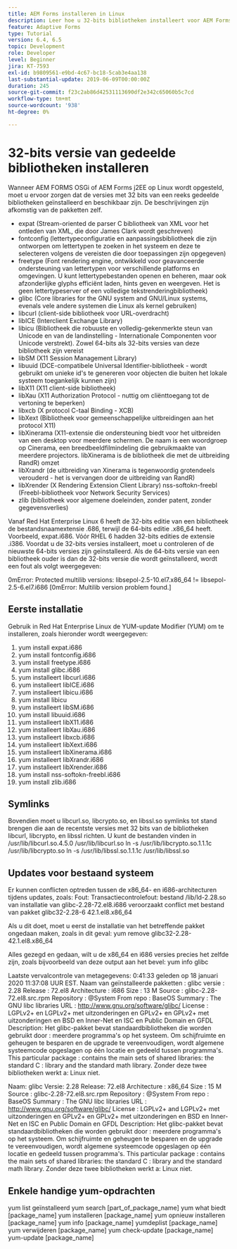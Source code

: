 ```yaml
---
title: AEM Forms installeren in Linux
description: Leer hoe u 32-bits bibliotheken installeert voor AEM Forms om te werken met Linux-installatie.
feature: Adaptive Forms
type: Tutorial
version: 6.4, 6.5
topic: Development
role: Developer
level: Beginner
jira: KT-7593
exl-id: b9809561-e9bd-4c67-bc18-5cab3e4aa138
last-substantial-update: 2019-06-09T00:00:00Z
duration: 245
source-git-commit: f23c2ab86d42531113690df2e342c65060b5c7cd
workflow-type: tm+mt
source-wordcount: '938'
ht-degree: 0%

---
```


# 32-bits versie van gedeelde bibliotheken installeren

Wanneer AEM FORMS OSGi of AEM Forms j2EE op Linux wordt opgesteld, moet u ervoor zorgen dat de versies met 32 bits van een reeks gedeelde bibliotheken geïnstalleerd en beschikbaar zijn.  De beschrijvingen zijn afkomstig van de pakketten zelf.

* expat (Stream-oriented de parser C bibliotheek van XML voor het ontleden van XML, die door James Clark wordt geschreven)
* fontconfig (lettertypeconfiguratie en aanpassingsbibliotheek die zijn ontworpen om lettertypen te zoeken in het systeem en deze te selecteren volgens de vereisten die door toepassingen zijn opgegeven)
* freetype (Font rendering engine, ontwikkeld voor geavanceerde ondersteuning van lettertypen voor verschillende platforms en omgevingen. U kunt lettertypebestanden openen en beheren, maar ook afzonderlijke glyphs efficiënt laden, hints geven en weergeven. Het is geen lettertypeserver of een volledige tekstrenderingbibliotheek)
* glibc (Core libraries for the GNU system and GNU/Linux systems, evenals vele andere systemen die Linux als kernel gebruiken)
* libcurl (client-side bibliotheek voor URL-overdracht)
* libICE (Interclient Exchange Library)
* libicu (Bibliotheek die robuuste en volledig-gekenmerkte steun van Unicode en van de landinstelling - Internationale Componenten voor Unicode verstrekt). Zowel 64-bits als 32-bits versies van deze bibliotheek zijn vereist
* libSM (X11 Session Management Library)
* libuuid (DCE-compatibele Universal Identifier-bibliotheek - wordt gebruikt om unieke id&#39;s te genereren voor objecten die buiten het lokale systeem toegankelijk kunnen zijn)
* libX11 (X11 client-side bibliotheek)
* libXau (X11 Authorization Protocol - nuttig om cliënttoegang tot de vertoning te beperken)
* libxcb (X protocol C-taal Binding - XCB)
* libXext (Bibliotheek voor gemeenschappelijke uitbreidingen aan het protocol X11)
* libXinerama (X11-extensie die ondersteuning biedt voor het uitbreiden van een desktop voor meerdere schermen. De naam is een woordgroep op Cinerama, een breedbeeldfilmindeling die gebruikmaakte van meerdere projectors. libXinerama is de bibliotheek die met de uitbreiding RandR) omzet
* libXrandr (de uitbreiding van Xinerama is tegenwoordig grotendeels verouderd - het is vervangen door de uitbreiding van RandR)
* libXrender (X Rendering Extension Client Library) nss-softokn-freebl (Freebl-bibliotheek voor Network Security Services)
* zlib (bibliotheek voor algemene doeleinden, zonder patent, zonder gegevensverlies)

Vanaf Red Hat Enterprise Linux 6 heeft de 32-bits editie van een bibliotheek de bestandsnaamextensie .686, terwijl de 64-bits editie .x86_64 heeft. Voorbeeld, expat.i686. Vóór RHEL 6 hadden 32-bits edities de extensie .i386. Voordat u de 32-bits versies installeert, moet u controleren of de nieuwste 64-bits versies zijn geïnstalleerd. Als de 64-bits versie van een bibliotheek ouder is dan de 32-bits versie die wordt geïnstalleerd, wordt een fout als volgt weergegeven:

0mError: Protected multilib versions: libsepol-2.5-10.el7.x86_64 != libsepol-2.5-6.el7.i686 [0mError: Multilib version problem found.]

## Eerste installatie

Gebruik in Red Hat Enterprise Linux de YUM-update Modifier (YUM) om te installeren, zoals hieronder wordt weergegeven:

1. yum install expat.i686
2. yum install fontconfig.i686
3. yum install freetype.i686
4. yum install glibc.i686
5. yum installeert libcurl.i686
6. yum installeert libICE.i686
7. yum installeert libicu.i686
8. yum install libicu
9. yum installeert libSM.i686
10. yum install libuuid.i686
11. yum installeert libX11.i686
12. yum installeert libXau.i686
13. yum installeert libxcb.i686
14. yum installeert libXext.i686
15. yum installeert libXinerama.i686
16. yum installeert libXrandr.i686
17. yum installeert libXrender.i686
18. yum install nss-softokn-freebl.i686
19. yum install zlib.i686

## Symlinks

Bovendien moet u libcurl.so, libcrypto.so, en libssl.so symlinks tot stand brengen die aan de recentste versies met 32 bits van de bibliotheken libcurl, libcrypto, en libssl richten. U kunt de bestanden vinden in /usr/lib/libcurl.so.4.5.0 /usr/lib/libcurl.so ln -s /usr/lib/libcrypto.so.1.1.1c /usr/lib/libcrypto.so ln -s /usr/lib/libssl.so.1.1.1c /usr/lib/libssl.so

## Updates voor bestaand systeem

Er kunnen conflicten optreden tussen de x86_64- en i686-architecturen tijdens updates, zoals: Fout: Transactiecontrolefout: bestand /lib/ld-2.28.so van installatie van glibc-2.28-72.el8.i686 veroorzaakt conflict met bestand van pakket glibc32-2.28-6 42.1.el8.x86_64

Als u dit doet, moet u eerst de installatie van het betreffende pakket ongedaan maken, zoals in dit geval: yum remove glibc32-2.28-42.1.el8.x86_64

Alles gezegd en gedaan, wilt u de x86_64 en i686 versies precies het zelfde zijn, zoals bijvoorbeeld van deze output aan het bevel: yum info glibc

Laatste vervalcontrole van metagegevens: 0:41:33 geleden op 18 januari 2020 11:37:08 UUR EST.
Naam van geïnstalleerde pakketten : glibc versie : 2.28 Release : 72.el8 Architecture : i686 Size : 13 M Source : glibc-2.28-72.el8.src.rpm Repository : @System From repo : BaseOS Summary : The GNU libc libraries URL : http://www.gnu.org/software/glibc/ License : LGPLv2+ en LGPLv2+ met uitzonderingen en GPLv2+ en GPLv2+ met uitzonderingen en BSD en Inner-Net en ISC en Public Domain en GFDL Description: Het glibc-pakket bevat standaardbibliotheken die worden gebruikt door : meerdere programma&#39;s op het systeem. Om schijfruimte en geheugen te besparen en de upgrade te vereenvoudigen, wordt algemene systeemcode opgeslagen op één locatie en gedeeld tussen programma&#39;s. This particular package : contains the main sets of shared libraries: the standard C : library and the standard math library. Zonder deze twee bibliotheken werkt a: Linux niet.

Naam: glibc Versie: 2.28 Release: 72.el8 Architecture : x86_64 Size : 15 M Source : glibc-2.28-72.el8.src.rpm Repository : @System From repo : BaseOS Summary : The GNU libc libraries URL : http://www.gnu.org/software/glibc/ License : LGPLv2+ and LGPLv2+ met uitzonderingen en GPLv2+ en GPLv2+ met uitzonderingen en BSD en Inner-Net en ISC en Public Domain en GFDL Description: Het glibc-pakket bevat standaardbibliotheken die worden gebruikt door : meerdere programma&#39;s op het systeem. Om schijfruimte en geheugen te besparen en de upgrade te vereenvoudigen, wordt algemene systeemcode opgeslagen op één locatie en gedeeld tussen programma&#39;s. This particular package : contains the main sets of shared libraries: the standard C : library and the standard math library. Zonder deze twee bibliotheken werkt a: Linux niet.

## Enkele handige yum-opdrachten

yum list geïnstalleerd yum search [part_of_package_name]
yum what biedt [package_name]
yum installeren [package_name]
yum opnieuw installeren [package_name]
yum info [package_name]
yumdeplist [package_name]
yum verwijderen [package_name]
yum check-update [package_name]
yum-update [package_name]
